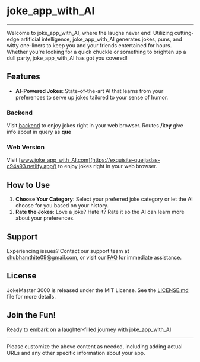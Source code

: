 # joke_app_with_AI

---

Welcome to joke_app_with_AI, where the laughs never end! Utilizing cutting-edge artificial intelligence, joke_app_with_AI generates jokes, puns, and witty one-liners to keep you and your friends entertained for hours. Whether you're looking for a quick chuckle or something to brighten up a dull party, joke_app_with_AI has got you covered!

## Features

- **AI-Powered Jokes**: State-of-the-art AI that learns from your preferences to serve up jokes tailored to your sense of humor.

### Backend 

Visit [backend](https://sawfish-cap.cyclic.cloud/) to enjoy jokes right in your web browser.
Routes 
      **/key** give info about in query as **que**

### Web Version

Visit [www.joke_app_with_AI.com](https://exquisite-queijadas-c94a93.netlify.app/) to enjoy jokes right in your web browser.

## How to Use

1. **Choose Your Category**: Select your preferred joke category or let the AI choose for you based on your history.
2. **Rate the Jokes**: Love a joke? Hate it? Rate it so the AI can learn more about your preferences.


## Support

Experiencing issues? Contact our support team at shubhamthite09@gmail.com, or visit our [FAQ](link_to_faq) for immediate assistance.

## License

JokeMaster 3000 is released under the MIT License. See the [LICENSE.md](link_to_license) file for more details.

## Join the Fun!

Ready to embark on a laughter-filled journey with joke_app_with_AI

---

Please customize the above content as needed, including adding actual URLs and any other specific information about your app.
